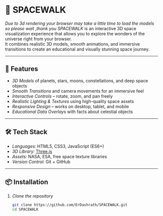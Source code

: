 # 🌌 SPACEWALK
*Due to 3d rendering your browser may take a little time to load the models so please wait ,thank you*
*SPACEWALK* is an interactive 3D space visualization experience that allows you to explore the wonders of the universe right from your browser.  
It combines realistic 3D models, smooth animations, and immersive transitions to create an educational and visually stunning space journey.

---

## 🚀 Features
- *3D Models* of planets, stars, moons, constellations, and deep space objects
- *Smooth Transitions* and camera movements for an immersive feel
- *Interactive Controls* – rotate, zoom, and pan freely
- *Realistic Lighting & Textures* using high-quality space assets
- *Responsive Design* – works on desktop, tablet, and mobile
- *Educational Data Overlays* with facts about celestial objects

---

## 🛠 Tech Stack
- *Languages:* HTML5, CSS3, JavaScript (ES6+)
- *3D Library:* [Three.js](https://threejs.org/)
- *Assets:* NASA, ESA, free space texture libraries
- *Version Control:* Git + GitHub

---

## 📦 Installation

1. *Clone the repository*
   ```bash
   git clone https://github.com/ErDashrath/SPACEWALK.git
   cd SPACEWALK
